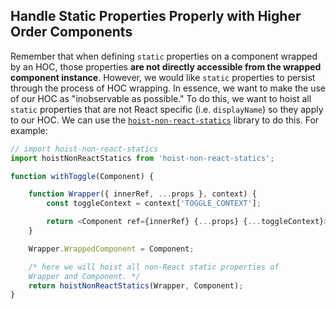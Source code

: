 ## Handle Static Properties Properly with Higher Order Components

Remember that when defining `static` properties on a component wrapped by an HOC, those properties **are not directly accessible from the wrapped component instance**. However, we would like `static` properties to persist through the process of HOC wrapping. In essence, we want to make the use of our HOC as "inobservable as possible." To do this, we want to hoist all `static` properties that are not React specific (i.e. `displayName`) so they apply to our HOC. We can use the [`hoist-non-react-statics`](https://github.com/mridgway/hoist-non-react-statics) library to do this. For example:

```javascript
// import hoist-non-react-statics
import hoistNonReactStatics from 'hoist-non-react-statics';

function withToggle(Component) {

    function Wrapper({ innerRef, ...props }, context) {
        const toggleContext = context['TOGGLE_CONTEXT'];

        return <Component ref={innerRef} {...props} {...toggleContext}>;
    }

    Wrapper.WrappedComponent = Component;

    /* here we will hoist all non-React static properties of
    Wrapper and Component. */
    return hoistNonReactStatics(Wrapper, Component);
}
```
